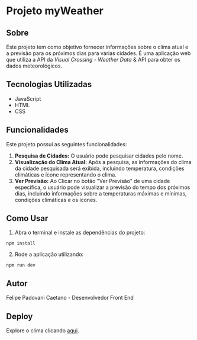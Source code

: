 # Projeto myWeather

## Sobre
Este projeto tem como objetivo fornecer informações sobre o clima atual e a previsão para os próximos dias para várias cidades. É uma aplicação web que utiliza a API da *Visual Crossing - Weather Data* & API para obter os dados meteorológicos.

## Tecnologias Utilizadas

- JavaScript
- HTML
- CSS

## Funcionalidades

Este projeto possui as seguintes funcionalidades:

1. **Pesquisa de Cidades:** O usuário pode pesquisar cidades pelo nome.
2. **Visualização do Clima Atual:** Após a pesquisa, as informações do clima da cidade pesquisada será exibida, incluindo temperatura, condições climáticas e ícone representando o clima.
3. **Ver Previsão:** Ao Clicar no botão "Ver Previsão" de uma cidade específica, o usuário pode visualizar a previsão do tempo dos próximos dias, incluindo informações sobre a temperaturas máximas e mínimas, condições climáticas e os ícones.

## Como Usar

1. Abra o terminal e instale as dependências do projeto:
```
npm install
```

2. Rode a aplicação utilizando:
```
npm run dev
```

## Autor
Felipe Padovani Caetano - Desenvolvedor Front End

## Deploy
Explore o clima clicando [aqui](https://my-weather-mocha.vercel.app/).
